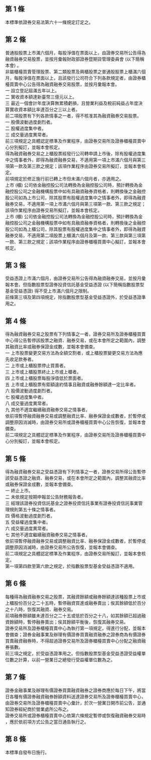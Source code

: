 第 1 條
-------
本標準依證券交易法第六十一條規定訂定之。

第 2 條
-------
普通股股票上市滿六個月，每股淨值在票面以上，由證券交易所公告得為  
融資融券交易股票，並按月彙報財政部證券暨期貨管理委員會 (以下簡稱  
本會) 。  
非屬櫃檯買賣管理股票、第二類股票及興櫃股票之普通股股票上櫃滿六個  
月，每股淨值在票面以上，且該發行公司符合下列各款規定者，由證券櫃  
檯買賣中心公告得為融資融券交易股票，並按月彙報本會。  
一  設立登記屆滿五年以上。  
二  實收資本額達新臺幣三億元以上。  
三  最近一個會計年度決算無累積虧損，且營業利益及稅前純益占年度決  
    算實收資本額比率達百分之三以上者。  
前二項股票有下列各款情事之一者，得不核准其為融資融券交易股票。  
一  股價波動過度劇烈者。  
二  股權過度集中者。  
三  成交量過度異常者。  
前三項規定之具體認定標準及作業程序，由證券交易所及證券櫃檯買賣中  
心分別擬訂，並報本會核定。  
得為融資融券交易之上櫃股票經發行公司轉申請上市後，除有股權過度集  
中之情事者外，即得為融資融券交易，不適用第一項上市滿六個月與第三  
項第一款及第三款之規定；該項作業程序由證券交易所擬訂，並報本會核  
定。  
前項規定於修正施行前已轉上市但未滿六個月者，亦適用之。  
上市 (櫃) 公司依金融控股公司法轉換為金融控股公司時，預計轉換為金  
融控股公司之金融機構股票中如有具融資融券資格者，則轉換後之金融控  
股公司如為上市公司，除其股票有股權過度集中之情事者外，即得為融資  
融券交易，不適用第一項上市滿六個月與第三項第一款、第三款之規定；  
該項作業程序由證券交易所擬訂，並報本會核定。  
上市 (櫃) 公司依金融控股公司法轉換為金融控股公司時，預計轉換為金  
融控股公司之金融機構股票中如有具融資融券資格者，則轉換後之金融控  
股公司如為上櫃公司，除其股票有股權過度集中之情事者外，即得為融資  
融券交易，不適用第二項股票上櫃滿六個月及第一款、第三款與第三項第  
一款、第三款之規定；該項作業程序由證券櫃檯買賣中心擬訂，並報本會  
核定。

第 3 條
-------
受益憑證上市滿六個月，由證券交易所公告得為融資融券交易，並按月彙  
報本會。但指數股票型證券投資信託基金受益憑證 (以下簡稱指數股票型  
基金受益憑證) 得不受上市滿六個月之限制。                          
前條第三項及第四項規定，除指數股票型基金受益憑證外，於受益憑證準  
用之。

第 4 條
-------
得為融資融券交易之股票有下列情事之一者，證券交易所及證券櫃檯買賣  
中心得公告暫停該股票之融資、融券交易，或在本會所定之範圍內，調整  
其融資比率或融券保證金成數，並報本會備查。  
一  上市股票變更交易方法為全額交割者，或上櫃股票變更交易方法為應  
    先收足款券者。  
二  上市或上櫃股票停止買賣者。  
三  上市或上櫃股票終止上市或上櫃者。  
四  上市或上櫃股票每股淨值低於票面者。  
五  上市或上櫃股票有鉅額違約情事且融資或融券餘額達一定比率者。  
六  股價波動過度劇烈者。  
七  股權過度集中者。  
八  成交量過度異常者。  
九  其他不適宜繼續融資融券交易之情事者。  
依前項暫停融資融券交易或調整融資比率、融券保證金成數者，於暫停或  
調整原因消滅時，由證券交易所或證券櫃檯買賣中心公告恢復，並報本會  
備查。  
前二項規定之具體認定標準及作業程序，由證券交易所及證券櫃檯買賣中  
心分別擬訂，並報本會核定。

第 5 條
-------
得為融資融券交易之受益憑證有下列情事之一者，證券交易所得公告暫停  
該受益憑證之融資、融券交易，或在本會所定之範圍內，調整其融資比率  
或融券保證金成數，並報本會備查。                                  
一  終止上市。                                                    
二  未依規定按期申報並公告財務報告者。                            
三  經理該證券投資信託基金之證券投資信託事業有證券投資信託事業管  
    理規則第五十條之情事者。                                      
四  價格波動過度劇烈者。                                          
五  受益權過度集中者。                                            
六  成交量過度異常者。                                            
七  其他不適宜繼續融資融券交易之情事者。                          
依前項暫停融資融券交易或調整融資比率、融券保證金成數者，於暫停或  
調整原因消滅時，由證券交易所公告恢復，並報本會備查。              
前二項規定之具體認定標準及作業程序，由證券交易所擬訂，並報本會核  
定。                                                              
第一項第四款至第六款之規定，於指數股票型基金受益憑證不適用。

第 6 條
-------
每種得為融資融券交易之股票，其融資餘額或融券餘額達該種股票上市或  
上櫃股份百分之二十五時，暫停融資買進或融券賣出；俟其餘額低於百分  
之十八時，恢復其融資、融券交易。                                  
前項融券餘額雖未達百分之二十五或低於百分之十八，如其餘額已超過融  
資餘額時，暫停融券賣出；俟其餘額平衡後，恢復其融券交易。          
證券交易所及證券櫃檯買賣中心為執行第一項規定，得進行分配，並報本  
會備查；證券金融事業及辦理有價證券買賣融資融券之證券商為有價證券  
買賣融資融券時，不得超過證券交易所及證券櫃檯買賣中心分配之融資融  
券張數。                                                          
前三項之規定，於受益憑證準用之。但指數股票型基金受益憑證受益權單  
位數之計算，以前一營業日之總發行受益權單位數為之。

第 7 條
-------
證券金融事業及辦理有價證券買賣融資融券之證券商應於每日下午，將當  
日各種有價證券融資融券餘額資料送達證券交易所及證券櫃檯買賣中心，  
由證券交易所及證券櫃檯買賣中心彙計，於次一營業日開市前公告，並通  
知證券經紀商於營業處所公布之。  
證券交易所或證券櫃檯買賣中心依第六條規定暫停或恢復融資融券交易時  
，應於依前項方式公告之當日通告執行之。

第 8 條
-------
本標準自發布日施行。

